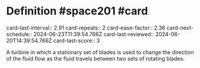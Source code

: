 # Definition #space201 #card
card-last-interval:: 2.91
card-repeats:: 2
card-ease-factor:: 2.36
card-next-schedule:: 2024-06-23T11:39:54.766Z
card-last-reviewed:: 2024-06-20T14:39:54.766Z
card-last-score:: 3

A turbine in which a stationary set of blades is used to change the
direction of the fluid flow as the fluid travels between two sets of
rotating blades.